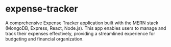 # expense-tracker
A comprehensive Expense Tracker application built with the MERN stack (MongoDB, Express, React, Node.js). This app enables users to manage and track their expenses effectively, providing a streamlined experience for budgeting and financial organization.
